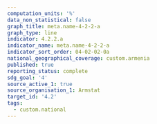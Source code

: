 ```yaml
---
computation_units: '%'
data_non_statistical: false
graph_title: meta.name-4-2-2-a
graph_type: line
indicator: 4.2.2.a
indicator_name: meta.name-4-2-2-a
indicator_sort_order: 04-02-02-0a
national_geographical_coverage: custom.armenia
published: true
reporting_status: complete
sdg_goal: '4'
source_active_1: true
source_organisation_1: Armstat
target_id: '4.2'
tags:
  - custom.national
---
```

